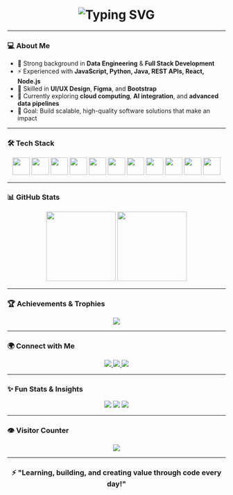 <h1 align="center">
  <img src="https://readme-typing-svg.demolab.com?font=Fira+Code&weight=600&size=30&pause=1000&color=00FFDD&center=true&width=700&lines=Hi+👋,+I'm+Mandla+Dyonase;Software+Engineer+%26+Data+Engineer+from+Cape+Town,+South+Africa" alt="Typing SVG" />
</h1>

---

### 💻 About Me
- 🧠 Strong background in **Data Engineering** & **Full Stack Development**  
- ⚡ Experienced with **JavaScript, Python, Java, REST APIs, React, Node.js**  
- 🎨 Skilled in **UI/UX Design**, **Figma**, and **Bootstrap**  
- 🌱 Currently exploring **cloud computing**, **AI integration**, and **advanced data pipelines**  
- 🎯 Goal: Build scalable, high-quality software solutions that make an impact  

---

### 🛠 Tech Stack
<div align="center">
  <img src="https://cdn.jsdelivr.net/gh/devicons/devicon/icons/javascript/javascript-original.svg" height="40" />
  <img src="https://cdn.jsdelivr.net/gh/devicons/devicon/icons/python/python-original.svg" height="40" />
  <img src="https://cdn.jsdelivr.net/gh/devicons/devicon/icons/java/java-original.svg" height="40" />
  <img src="https://cdn.jsdelivr.net/gh/devicons/devicon/icons/html5/html5-original.svg" height="40" />
  <img src="https://cdn.jsdelivr.net/gh/devicons/devicon/icons/css3/css3-original.svg" height="40" />
  <img src="https://cdn.jsdelivr.net/gh/devicons/devicon/icons/bootstrap/bootstrap-original.svg" height="40" />
  <img src="https://cdn.jsdelivr.net/gh/devicons/devicon/icons/react/react-original.svg" height="40" />
  <img src="https://cdn.jsdelivr.net/gh/devicons/devicon/icons/nodejs/nodejs-original.svg" height="40" />
  <img src="https://cdn.jsdelivr.net/gh/devicons/devicon/icons/mysql/mysql-original.svg" height="40" />
  <img src="https://cdn.jsdelivr.net/gh/devicons/devicon/icons/mongodb/mongodb-original.svg" height="40" />
  <img src="https://cdn.jsdelivr.net/gh/devicons/devicon/icons/figma/figma-original.svg" height="40" />
</div>

---

### 📊 GitHub Stats
<div align="center">
  <img src="https://github-readme-stats.vercel.app/api?username=dla7784&show_icons=true&theme=radical&include_all_commits=true&count_private=true" height="160" />
  <img src="https://github-readme-stats.vercel.app/api/top-langs?username=dla7784&layout=compact&langs_count=6&theme=radical" height="160" />
</div>

---

### 🏆 Achievements & Trophies
<div align="center">
  <img src="https://github-profile-trophy.vercel.app/?username=dla7784&theme=radical&no-frame=true&margin-w=15" />
</div>

---

### 🌍 Connect with Me
<div align="center">
  <a href="https://www.linkedin.com/in/mandla-dyonase-83b008260/" target="_blank">
    <img src="https://img.shields.io/badge/LinkedIn-0077B5?style=for-the-badge&logo=linkedin&logoColor=white" />
  </a>
  <a href="https://discord.com/channels/@me" target="_blank">
    <img src="https://img.shields.io/badge/Discord-7289DA?style=for-the-badge&logo=discord&logoColor=white" />
  </a>
  <a href="https://github.com/dla7784" target="_blank">
    <img src="https://img.shields.io/badge/GitHub-181717?style=for-the-badge&logo=github&logoColor=white" />
  </a>
</div>

---

### ✨ Fun Stats & Insights
<div align="center">
  <img src="https://github-profile-summary-cards.vercel.app/api/cards/profile-details?username=dla7784&theme=radical" />
  <img src="https://github-profile-summary-cards.vercel.app/api/cards/repos-per-language?username=dla7784&theme=radical" />
  <img src="https://github-profile-summary-cards.vercel.app/api/cards/productive-time?username=dla7784&theme=radical&utcOffset=2" />
</div>

---

### 👁️ Visitor Counter
<p align="center">
  <img src="https://komarev.com/ghpvc/?username=dla7784&style=for-the-badge&color=ff69b4" />
</p>

---

<h3 align="center">⚡ "Learning, building, and creating value through code every day!"</h3>
